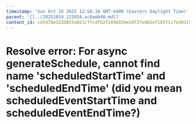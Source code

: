 ```yaml
---
timestamp: 'Sun Oct 19 2025 12:58:34 GMT-0400 (Eastern Daylight Time)'
parent: '[[../20251019_125834.ac8aeb40.md]]'
content_id: cd3d78e153d855a021cffcdfb2f2496559e59f27e865ef18371c7e30315e5a8e
---
```


# Resolve error: For async generateSchedule, cannot find name 'scheduledStartTime' and 'scheduledEndTime' (did you mean scheduledEventStartTime and scheduledEventEndTime?)
